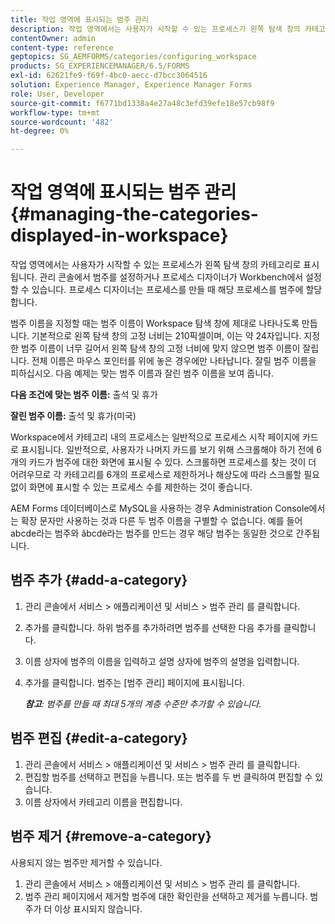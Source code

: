 ```yaml
---
title: 작업 영역에 표시되는 범주 관리
description: 작업 영역에서는 사용자가 시작할 수 있는 프로세스가 왼쪽 탐색 창의 카테고리로 표시됩니다. 작업 영역에 표시되는 이러한 범주를 관리하는 방법을 알아봅니다.
contentOwner: admin
content-type: reference
geptopics: SG_AEMFORMS/categories/configuring_workspace
products: SG_EXPERIENCEMANAGER/6.5/FORMS
exl-id: 62621fe9-f69f-4bc0-aecc-d7bcc3064516
solution: Experience Manager, Experience Manager Forms
role: User, Developer
source-git-commit: f6771bd1338a4e27a48c3efd39efe18e57cb98f9
workflow-type: tm+mt
source-wordcount: '482'
ht-degree: 0%

---
```


# 작업 영역에 표시되는 범주 관리 {#managing-the-categories-displayed-in-workspace}

작업 영역에서는 사용자가 시작할 수 있는 프로세스가 왼쪽 탐색 창의 카테고리로 표시됩니다. 관리 콘솔에서 범주를 설정하거나 프로세스 디자이너가 Workbench에서 설정할 수 있습니다. 프로세스 디자이너는 프로세스를 만들 때 해당 프로세스를 범주에 할당합니다.

범주 이름을 지정할 때는 범주 이름이 Workspace 탐색 창에 제대로 나타나도록 만듭니다. 기본적으로 왼쪽 탐색 창의 고정 너비는 210픽셀이며, 이는 약 24자입니다. 지정한 범주 이름이 너무 길어서 왼쪽 탐색 창의 고정 너비에 맞지 않으면 범주 이름이 잘립니다. 전체 이름은 마우스 포인터를 위에 놓은 경우에만 나타납니다. 잘릴 범주 이름을 피하십시오. 다음 예제는 맞는 범주 이름과 잘린 범주 이름을 보여 줍니다.

**다음 조건에 맞는 범주 이름:** 출석 및 휴가

**잘린 범주 이름:** 출석 및 휴가(미국)

Workspace에서 카테고리 내의 프로세스는 일반적으로 프로세스 시작 페이지에 카드로 표시됩니다. 일반적으로, 사용자가 나머지 카드를 보기 위해 스크롤해야 하기 전에 6개의 카드가 범주에 대한 화면에 표시될 수 있다. 스크롤하면 프로세스를 찾는 것이 더 어려우므로 각 카테고리를 6개의 프로세스로 제한하거나 해상도에 따라 스크롤할 필요 없이 화면에 표시할 수 있는 프로세스 수를 제한하는 것이 좋습니다.

AEM Forms 데이터베이스로 MySQL을 사용하는 경우 Administration Console에서는 확장 문자만 사용하는 것과 다른 두 범주 이름을 구별할 수 없습니다. 예를 들어 abcde라는 범주와 âbcdè라는 범주를 만드는 경우 해당 범주는 동일한 것으로 간주됩니다.

## 범주 추가 {#add-a-category}

1. 관리 콘솔에서 서비스 > 애플리케이션 및 서비스 > 범주 관리 를 클릭합니다.
1. 추가를 클릭합니다. 하위 범주를 추가하려면 범주를 선택한 다음 추가를 클릭합니다.
1. 이름 상자에 범주의 이름을 입력하고 설명 상자에 범주의 설명을 입력합니다.
1. 추가를 클릭합니다. 범주는 [범주 관리] 페이지에 표시됩니다.

   ***참고&#x200B;**: 범주를 만들 때 최대 5개의 계층 수준만 추가할 수 있습니다.*

## 범주 편집 {#edit-a-category}

1. 관리 콘솔에서 서비스 > 애플리케이션 및 서비스 > 범주 관리 를 클릭합니다.
1. 편집할 범주를 선택하고 편집을 누릅니다. 또는 범주를 두 번 클릭하여 편집할 수 있습니다.
1. 이름 상자에서 카테고리 이름을 편집합니다.

## 범주 제거 {#remove-a-category}

사용되지 않는 범주만 제거할 수 있습니다.

1. 관리 콘솔에서 서비스 > 애플리케이션 및 서비스 > 범주 관리 를 클릭합니다.
1. 범주 관리 페이지에서 제거할 범주에 대한 확인란을 선택하고 제거를 누릅니다. 범주가 더 이상 표시되지 않습니다.
